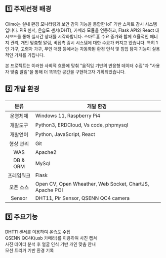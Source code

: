 
## 1️⃣ 주제선정 배경   
 Climo는 실내 환경 모니터링과 보안 감지 기능을 통합한 IoT 기반 스마트 감시 시스템입니다. PIR 센서, 온습도 센서(DHT), 카메라 모듈을 연동하고, Flask API와 React 대시보드를 통해 실시간 상태를 시각화합니다. 스마트홈 수요 증가와 함께 효율적인 에너지 관리, 개인 맞춤형 알림, 비접촉 감시 시스템에 대한 수요가 커지고 있습니다. 특히 1인 가구, 고령자 가구, 무인 매장 등에서는 자동화된 환경 인식 및 침입 탐지 기능이 실용적인 가치를 가집니다.

 본 프로젝트는 이러한 사회적 흐름에 맞춰 "움직임 기반의 반응형 데이터 수집"과 "사용자 맞춤 알림"을 통해 더 똑똑한 공간을 구현하고자 기획되었습니다. 



## 2️⃣ 개발 환경   
|분류   |개발 환경|
|:---:|---|
| 운영체제   |Windows 11, Raspberry Pi4|
| 개발도구   |Python3, ERDCloud, Vs code, phpmysql|
| 개발언어   |Python, JavaScript, React|
| 형상 관리   |Git|
| WAS   |Apache2|
| DB & ORM   |MySql|
| 프레임워크 |Flask|
| 오픈 소스   |Open CV, Open Wheather, Web Socket, ChartJS, Apache POI|
| Sensor  | DHT11, Pir Sensor, QSENN QC4 camera|  
 


## 3️⃣  주요기능   
DHT11 센서를 이용하여 온습도 수집  
QSENN QC4K(usb 카메라)를 이용하여 사진 캡쳐  
사진 데이터 분석 후 얼굴 인식 기반 개인 맞춤 안내  
모션 트리거 기반 환경 기록  
